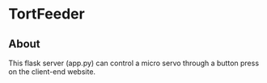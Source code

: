 # TortFeeder
## About
This flask server (app.py) can control a micro servo through a button press on the client-end website. 
